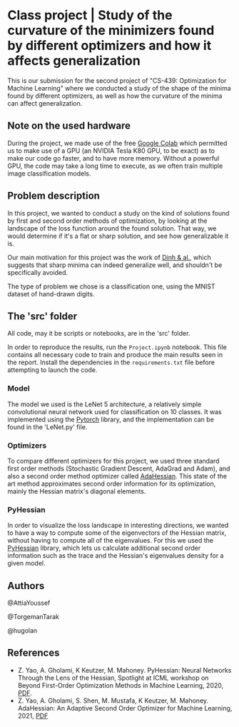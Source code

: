 # Class project | Study of the curvature of the minimizers found by different optimizers and how it affects generalization

This is our submission for the second project of "CS-439: Optimization for Machine Learning" where we conducted a study of the shape of the minima found by different optimizers, as well as how the curvature of the minima can affect generalization.

## Note on the used hardware
During the project, we made use of the free [Google Colab](https://colab.research.google.com) which permitted us to make use of a GPU (an NVIDIA Tesla K80 GPU, to be exact) as to make our code go faster, and to have more memory. Without a powerful GPU, the code may take a long time to execute, as we often train multiple image classification models.

## Problem description
In this project, we wanted to conduct a study on the kind of solutions found by first and second order methods of optimization, by looking at the landscape of the loss function around the found solution. That way, we would determine if it's a flat or sharp solution, and see how generalizable it is.

Our main motivation for this project was the work of [Dinh & al.](https://arxiv.org/abs/1703.04933), which suggests that sharp minima can indeed generalize well, and shouldn't be specifically avoided. 

The type of problem we chose is a classification one, using the MNIST dataset of hand-drawn digits.

## The 'src' folder
All code, may it be scripts or notebooks, are in the 'src' folder.

In order to reproduce the results, run the `Project.ipynb` notebook. This file contains all necessary code to train and produce the main results seen in the report.
Install the dependencies in the `requirements.txt` file before attempting to launch the code.
### Model
The model we used is the LeNet 5 architecture, a relatively simple convolutional neural network used for classification on 10 classes. It was implemented using the [Pytorch](https://pytorch.org/get-started/locally/) library, and the implementation can be found in the 'LeNet.py' file.

### Optimizers
To compare different optimizers for this project, we used three standard first order methods (Stochastic Gradient Descent, AdaGrad and Adam), and also a second order method optimizer called [AdaHessian](https://github.com/amirgholami/adahessian). This state of the art method approximates second order information for its optimization, mainly the Hessian matrix's diagonal elements.

### PyHessian

In order to visualize the loss landscape in interesting directions, we wanted to have a way to compute some of the eigenvectors of the Hessian matrix, without having to compute all of the eigenvalues. For this we used the [PyHessian](https://github.com/amirgholami/PyHessian) library, which lets us calculate additional second order information such as the trace and the Hessian's eigenvalues density for a given model.
## Authors 
@AttiaYoussef

@TorgemanTarak

@hugolan

## References
- Z. Yao, A. Gholami, K Keutzer, M. Mahoney. PyHessian: Neural Networks Through the Lens of the Hessian, Spotlight at ICML workshop on Beyond First-Order Optimization Methods in Machine Learning, 2020, [PDF](https://arxiv.org/pdf/1912.07145.pdf).
- Z. Yao, A. Gholami, S. Shen, M. Mustafa, K Keutzer, M. Mahoney. AdaHessian: An Adaptive Second Order Optimizer for Machine
Learning, 2021, [PDF](https://arxiv.org/pdf/2006.00719.pdf)

